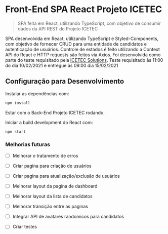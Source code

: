 ﻿
# Front-End SPA React Projeto ICETEC
> SPA feita em React, utilizando TypeScript, com objetivo de consumir dados da API REST do Projeto ICETEC

SPA desenvolvida em React, utilizando TypeScript e Styled-Components, com objetivo de fornecer CRUD para uma entidade de candidatos e autenticação de usuários. 
Controle de estados é feito utilizando a Context API do React e HTTP requests são feitos via Axios.
Foi desenvolvida como parte do teste requisitado pela [ICETEC Solutions](https://icetecsolutions.com.br). Teste requisitado às 11:00 do dia 10/02/2021 e entregue às 09:00 dia 15/02/2021


## Configuração para Desenvolvimento
Instalar as dependências com:
```sh
npm install 
```
Estar com o Back-End Projeto ICETEC rodando.

Iniciar a build development do React com:

```sh
npm start
```
### Melhorias futuras
 - [ ] Melhorar o tratamento de erros
 - [ ] Criar pagina para  criação de usuários
 - [ ] Criar pagina para  atualização/exclusão de usuários
 - [ ] Melhorar layout da pagina de dashboard
 - [ ] Melhorar layout da lista de candidatos
 - [ ] Melhorar transição entre as paginas
 - [ ] Integrar API de avatares randomicos para candidatos  
 - [ ] Criar testes

